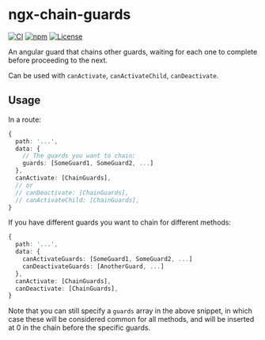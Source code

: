 # ngx-chain-guards

[![CI](https://github.com/mrahhal/ngx-chain-guards/actions/workflows/ci.yml/badge.svg)](https://github.com/mrahhal/ngx-chain-guards/actions/workflows/ci.yml)
[![npm](https://img.shields.io/npm/v/ngx-chain-guards.svg)](https://www.npmjs.com/package/ngx-chain-guards)
[![License](https://img.shields.io/badge/license-MIT-blue.svg)](LICENSE.txt)

An angular guard that chains other guards, waiting for each one to complete before proceeding to the next.

Can be used with `canActivate`, `canActivateChild`, `canDeactivate`.

## Usage

In a route:

```ts
{
  path: '...',
  data: {
    // The guards you want to chain:
    guards: [SomeGuard1, SomeGuard2, ...]
  },
  canActivate: [ChainGuards],
  // or
  // canDeactivate: [ChainGuards],
  // canActivateChild: [ChainGuards],
}
```

If you have different guards you want to chain for different methods:

```ts
{
  path: '...',
  data: {
    canActivateGuards: [SomeGuard1, SomeGuard2, ...]
    canDeactivateGuards: [AnotherGuard, ...]
  },
  canActivate: [ChainGuards],
  canDeactivate: [ChainGuards],
}
```

Note that you can still specify a `guards` array in the above snippet, in which case these will be considered common for all methods, and will be inserted at 0 in the chain before the specific guards.
